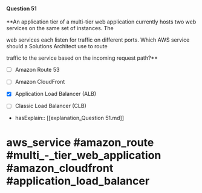 #### Question  51

**An application tier of a multi-tier web application currently hosts two web services on the same set of instances. The

web services each listen for traffic on different ports. Which AWS service should a Solutions Architect use to route

traffic to the service based on the incoming request path?**

- [ ] Amazon Route 53

- [ ] Amazon CloudFront

- [x] Application Load Balancer (ALB)

- [ ] Classic Load Balancer (CLB)

- hasExplain:: [[explanation_Question  51.md]]

# aws_service #amazon_route #multi_-_tier_web_application #amazon_cloudfront #application_load_balancer
